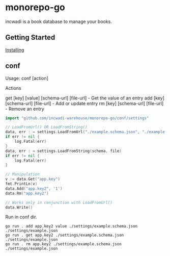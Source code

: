 # monorepo-go

incwadi is a book database to manage your books.

## Getting Started

[Installing](https://github.com/incwadi-warehouse/docu)

## conf

Usage: conf [action]

Actions

get [key] [value] [schema-url] [file-url] - Get the value of an entry
add [key] [schema-url] [file-url] - Add or update entry
rm [key] [schema-url] [file-url] - Remove an entry

```go
import "github.com/incwadi-warehouse/monorepo-go/conf/settings"

// LoadFromUrl() OR LoadFromString()
data, err : = settings.LoadFromUrl("./example.schema.json", "./example.json")
if err != nil {
    log.Fatal(err)
}
data, err : = settings.LoadFromString(schema, file)
if err != nil {
    log.Fatal(err)
}

// Manipulation
v := data.Get("app.key")
fmt.PrintLn(v)
data.Add("app.key2", '1')
data.Rm("app.key2")

// Works only in conjunction with LoadFromUrl()
data.Write()
```

Run in conf dir.

```shell
go run . add app.key2 value ./settings/example.schema.json ./settings/example.json
go run . get app.key2 ./settings/example.schema.json ./settings/example.json
go run . rm app.key2 ./settings/example.schema.json ./settings/example.json
```
